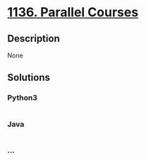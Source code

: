 # [1136. Parallel Courses](https://leetcode.com/problems/parallel-courses)

## Description
None


## Solutions


### Python3

```python

```

### Java

```java

```

### ...
```

```
